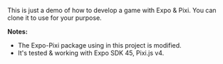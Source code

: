 This is just a demo of how to develop a game with Expo & Pixi. You can clone it to use for your purpose.


**Notes:**

- The Expo-Pixi package using in this project is modified.
- It's tested & working with Expo SDK 45, Pixi.js v4.
